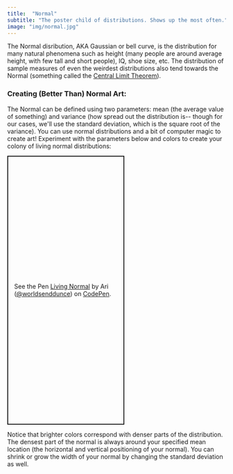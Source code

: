 ```yaml
---
title:  "Normal"
subtitle: "The poster child of distributions. Shows up the most often."
image: "img/normal.jpg"
---
```


The Normal disribution, AKA Gaussian or bell curve, is the distribution for many natural phenomena such as height (many people are around average height, with few tall and short people), IQ, shoe size, etc. The distribution of sample measures of even the weirdest distributions also tend towards the Normal (something called the [Central Limit Theorem](https://en.wikipedia.org/wiki/Central_limit_theorem)).

### Creating (Better Than) Normal Art:
The Normal can be defined using two parameters: mean (the average value of something) and variance (how spread out the distribution is-- though for our cases, we'll use the standard deviation, which is the square root of the variance). You can use normal distributions and a bit of computer magic to create art!
Experiment with the parameters below and colors to create your colony of living normal distributions:
<p class="codepen" data-height="619" data-theme-id="dark" data-default-tab="result" data-slug-hash="dydvjdZ" data-user="worldsenddunce" style="height: 619px; width: 270px; box-sizing: border-box; display: flex; align-items: center; justify-content: center; border: 2px solid; margin: 1em 0; padding: 1em;">
  <span>See the Pen <a href="https://codepen.io/worldsenddunce/pen/dydvjdZ">
  Living Normal</a> by Ari (<a href="https://codepen.io/worldsenddunce">@worldsenddunce</a>)
  on <a href="https://codepen.io">CodePen</a>.</span>
</p>
<script async src="https://cpwebassets.codepen.io/assets/embed/ei.js"></script>
Notice that brighter colors correspond with denser parts of the distribution. The densest part of the normal is always around your specified mean location (the horizontal and vertical positioning of your normal). You can shrink or grow the width of your normal by changing the standard deviation as well.
